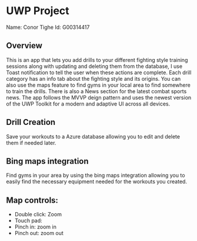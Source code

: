 # UWP Project

Name: Conor Tighe
Id: G00314417

## Overview

This is an app that lets you add drills to your different fighting style training sessions along with updating and deleting them from the database, I use Toast notification to tell the user when these actions are complete. Each drill category has an info tab about the fighting style and its origins. You can also use the maps feature to find gyms in your local area to find somewhere to train the drills. There is also a News section for the latest combat sports news. The app follows the MVVP deign pattern and uses the newest version of the UWP Toolkit for a modern and adaptive UI across all devices.

## Drill Creation

Save your workouts to a Azure database allowing you to edit and delete them if needed later.

## Bing maps integration

Find gyms in your area by using the bing maps integration allowing you to easily find the necessary equipment needed for the workouts you created.

## Map controls:
- Double click: Zoom
- Touch pad:
- Pinch in: zoom in
- Pinch out: zoom out